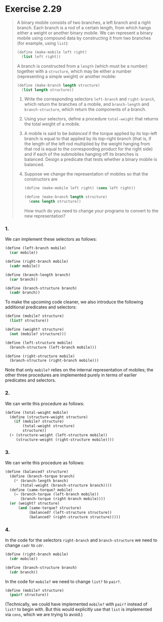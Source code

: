 # Exercise 2.29

> A binary mobile consists of two branches, a left branch and a right branch.
> Each branch is a rod of a certain length, from which hangs either a weight or another binary mobile.
> We can represent a binary mobile using compound data by constructing it from two branches (for example, using `list`):
> ```scheme
> (define (make-mobile left right)
>   (list left right))
> ```
> A branch is constructed from a `length` (which must be a number) together with a `structure`, which may be either a number (representing a simple weight) or another mobile:
> ```scheme
> (define (make-branch length structure)
>   (list length structure))
> ```
> 1. Write the corresponding selectors `left-branch` and `right-branch`, which return the branches of a mobile, and `branch-length` and `branch-structure`, which return the components of a branch.
>
> 2. Using your selectors, define a procedure `total-weight` that returns the total weight of a mobile.
>
> 3. A mobile is said to be _balanced_ if the torque applied by its top-left branch is equal to that applied by its top-right branch (that is, if the length of the left rod multiplied by the weight hanging from that rod is equal to the corresponding product for the right side) and if each of the submobiles hanging off its branches is balanced.
>    Design a predicate that tests whether a binary mobile is balanced.
>
> 4. Suppose we change the representation of mobiles so that the constructors are
>    ```scheme
>    (define (make-mobile left right) (cons left right))
>
>    (define (make-branch length structure)
>      (cons length structure))
>    ```
>    How much do you need to change your programs to convert to the new representation?



### 1.

We can implement these selectors as follows:
```scheme
(define (left-branch mobile)
  (car mobile))

(define (right-branch mobile)
  (cadr mobile))

(define (branch-length branch)
  (car branch))

(define (branch-structure branch)
  (cadr branch))
```

To make the upcoming code cleaner, we also introduce the following additional predicates and selectors:
```scheme
(define (mobile? structure)
  (list? structure))

(define (weight? structure)
  (not (mobile? structure)))

(define (left-structure mobile)
  (branch-structure (left-branch mobile)))

(define (right-structure mobile)
  (branch-structure (right-branch mobile)))
```
Note that only `mobile?` relies on the internal representation of mobiles;
the other three procedures are implemented purely in terms of earlier predicates and selectors.


### 2.

We can write this procedure as follows:
```scheme
(define (total-weight mobile)
  (define (structure-weight structure)
    (if (mobile? structure)
        (total-weight structure)
        structure))
  (+ (structure-weight (left-structure mobile))
     (structure-weight (right-structure mobile))))
```



### 3.

We can write this procedure as follows:
```scheme
(define (balanced? structure)
  (define (branch-torque branch)
    (* (branch-length branch)
       (total-weight (branch-structure branch))))
  (define (same-torque? mobile)
    (= (branch-torque (left-branch mobile))
       (branch-torque (right-branch mobile))))
  (or (weight? structure)
      (and (same-torque? structure)
           (balanced? (left-structure structure))
           (balanced? (right-structure structure)))))
```



### 4.

In the code for the selectors `right-branch` and `branch-structure` we need to change `cadr` to `cdr`.
```scheme
(define (right-branch mobile)
  (cdr mobile))

(define (branch-structure branch)
  (cdr branch))
```
In the code for `mobile?` we need to change `list?` to `pair?`.
```scheme
(define (mobile? structure)
  (pair? structure))
```
(Technically, we could have implemented `mobile?` with `pair?` instead of `list?` to begin with.
But this would explicitly use that `list` is implemented via `cons`, which we are trying to avoid.)
